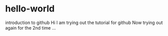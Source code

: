 # hello-world
introduction to github
Hi
I am trying out the tutorial for github
Now trying out again for the 2nd time ...
